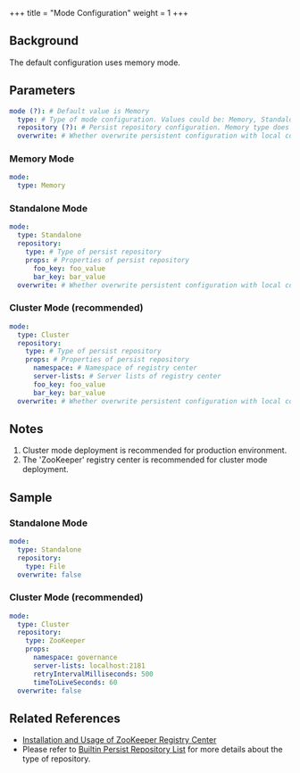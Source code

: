 +++
title = "Mode Configuration"
weight = 1
+++

## Background

The default configuration uses memory mode.
## Parameters

```yaml
mode (?): # Default value is Memory
  type: # Type of mode configuration. Values could be: Memory, Standalone, Cluster
  repository (?): # Persist repository configuration. Memory type does not need persist
  overwrite: # Whether overwrite persistent configuration with local configuration
```
### Memory Mode
```yaml
mode:
  type: Memory
```
### Standalone Mode
```yaml
mode:
  type: Standalone
  repository:
    type: # Type of persist repository
    props: # Properties of persist repository
      foo_key: foo_value
      bar_key: bar_value
  overwrite: # Whether overwrite persistent configuration with local configuration
```
### Cluster Mode (recommended)

```yaml
mode:
  type: Cluster
  repository:
    type: # Type of persist repository
    props: # Properties of persist repository
      namespace: # Namespace of registry center
      server-lists: # Server lists of registry center
      foo_key: foo_value
      bar_key: bar_value
  overwrite: # Whether overwrite persistent configuration with local configuration
``` 
## Notes

1. Cluster mode deployment is recommended for production environment.
2. The 'ZooKeeper' registry center is recommended for cluster mode deployment.
## Sample

### Standalone Mode
```yaml
mode:
  type: Standalone
  repository:
    type: File
  overwrite: false
```
### Cluster Mode (recommended)

```yaml
mode:
  type: Cluster
  repository:
    type: ZooKeeper
    props: 
      namespace: governance
      server-lists: localhost:2181
      retryIntervalMilliseconds: 500
      timeToLiveSeconds: 60
  overwrite: false
```
## Related References
- [Installation and Usage of ZooKeeper Registry Center](https://zookeeper.apache.org/doc/r3.7.1/zookeeperStarted.html)
- Please refer to [Builtin Persist Repository List](/en/user-manual/shardingsphere-jdbc/builtin-algorithm/metadata-repository/) for more details about the type of repository.
